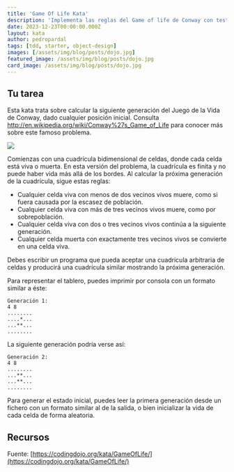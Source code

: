 ```yaml
---
title: 'Game Of Life Kata'
description: 'Implementa las reglas del Game of life de Conway con test-driven development para practicar diseño orientado a objetos.'
date: 2023-12-23T00:00:00.000Z
layout: kata
author: pedropardal
tags: [tdd, starter, object-design]
images: [/assets/img/blog/posts/dojo.jpg]
featured_image: /assets/img/blog/posts/dojo.jpg
card_image: /assets/img/blog/posts/dojo.jpg
---
```


## Tu tarea

Esta kata trata sobre calcular la siguiente generación del Juego de la Vida de Conway, dado cualquier posición inicial. Consulta http://en.wikipedia.org/wiki/Conway%27s_Game_of_Life para conocer más sobre este famoso problema.

![](/assets/img/katas/gameoflife.gif)

Comienzas con una cuadrícula bidimensional de celdas, donde cada celda está viva o muerta. En esta versión del problema, la cuadrícula es finita y no puede haber vida más allá de los bordes. Al calcular la próxima generación de la cuadrícula, sigue estas reglas:

- Cualquier celda viva con menos de dos vecinos vivos muere, como si fuera causada por la escasez de población.
- Cualquier celda viva con más de tres vecinos vivos muere, como por sobrepoblación.
- Cualquier celda viva con dos o tres vecinos vivos continúa a la siguiente generación.
- Cualquier celda muerta con exactamente tres vecinos vivos se convierte en una celda viva.

Debes escribir un programa que pueda aceptar una cuadrícula arbitraria de celdas y producirá una cuadrícula similar mostrando la próxima generación.

Para representar el tablero, puedes imprimir por consola con un formato similar a éste:

```
Generación 1:
4 8
........
....*...
...**...
........
```

La siguiente generación podría verse así:

```
Generación 2:
4 8
........
...**...
...**...
........
```

Para generar el estado inicial, puedes leer la primera generación desde un fichero con un formato similar al de la salida, o bien inicializar la vida de cada celda de forma aleatoria.

## Recursos

Fuente: [https://codingdojo.org/kata/GameOfLife/](https://codingdojo.org/kata/GameOfLife/)
